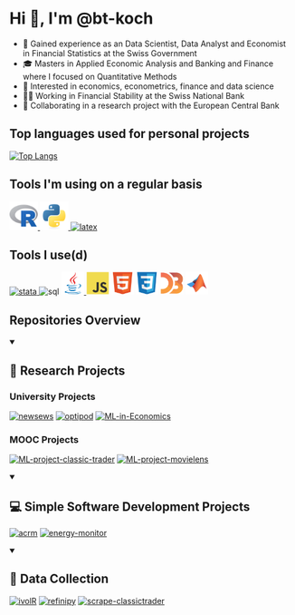 <h1 align="left">Hi 👋, I'm @bt-koch</h1>

<!-- <img align="right" src="https://media.giphy.com/media/l378c04F2fjeZ7vH2/giphy.gif" alt="gif" width = "400" /> -->

- 💼 Gained experience as an Data Scientist, Data Analyst and Economist in Financial Statistics at the Swiss Government
- 🎓 Masters in Applied Economic Analysis and Banking and Finance where I focused on Quantitative Methods
- 👀 Interested in economics, econometrics, finance and data science
- 👨‍💻 Working in Financial Stability at the Swiss National Bank
- 🔬 Collaborating in a research project with the European Central Bank

<h2 align="left">Top languages used for personal projects</h2>

[![Top Langs](https://github-readme-stats.vercel.app/api/top-langs/?username=bt-koch&theme=dracula)](https://github.com/anuraghazra/github-readme-stats)

<h2 align="left">Tools I'm using on a regular basis</h2>

<a href="https://www.r-project.org" target="_blank" rel="noreferrer"> <img
      src="https://raw.githubusercontent.com/devicons/devicon/master/icons/r/r-original.svg" alt="r"
      width="50" height="50" /> </a>
<a href="https://www.python.org" target="_blank" rel="noreferrer"> <img
      src="https://raw.githubusercontent.com/devicons/devicon/master/icons/python/python-original.svg" alt="python"
      width="50" height="50" /> </a>
<a href="https://www.latex-project.org" target="_blank" rel="noreferrer"> <img
      src="https://cdn.brandfetch.io/latex-project.org/fallback/lettermark/theme/dark/h/256/w/256/icon?c=1bfwsmEH20zzEfSNTed" alt="latex"
      width="50" height="50" /> </a>
      
<h2 align="left">Tools I use(d)</h2>
      

<a href="https://www.stata.com" target="_blank" rel="noreferrer"> <img
      src="https://upload.wikimedia.org/wikipedia/commons/5/5c/Stata_Logo.svg" alt="stata"
      width="50" height="50" /> </a>
 <a target="_blank" rel="noreferrer"> <img
      src="https://img.icons8.com/external-flaticons-lineal-color-flat-icons/344/external-sql-computer-programming-flaticons-lineal-color-flat-icons.png" alt="sql"
      width="50" height="50" /> </a>
<a href="https://www.java.com" target="_blank" rel="noreferrer"> <img
      src="https://raw.githubusercontent.com/devicons/devicon/master/icons/java/java-original.svg" alt="java"
      width="40" height="40" /> </a>
<a> <img
      src="https://raw.githubusercontent.com/devicons/devicon/master/icons/javascript/javascript-original.svg" alt="javascript"
      width="40" height="40" /> </a>
<a> <img
      src="https://raw.githubusercontent.com/devicons/devicon/master/icons/html5/html5-original.svg" alt="html5"
      width="40" height="40" /> </a>
<a> <img
      src="https://github.com/devicons/devicon/blob/master/icons/css3/css3-original.svg" alt="css3"
      width="40" height="40" /> </a>
<a> <img
      src="https://raw.githubusercontent.com/devicons/devicon/master/icons/d3js/d3js-original.svg" alt="d3js"
      width="40" height="40" /> </a>
<a> <img
      src="https://raw.githubusercontent.com/devicons/devicon/refs/heads/master/icons/matlab/matlab-original.svg" alt="matlab"
      width="40" height="40" /> </a>

<p align="center">

</p>

<h2 align="left">Repositories Overview</h2>

<details open> 
  <summary><h2>🔬 Research Projects</h2></summary>
      <h3>University Projects</h3>
      <p align="left">
            <a href="https://github.com/bt-koch/newsews"><img width="278" src="https://denvercoder1-github-readme-stats.vercel.app/api/pin/?username=bt-koch&repo=newsews&theme=react&bg_color=1F222E&title_color=F85D7F&hide_border=true&icon_color=F8D866&show_icons=false" alt="newsews"></a>
            <a href="https://github.com/bt-koch/optipod"><img width="278" src="https://denvercoder1-github-readme-stats.vercel.app/api/pin/?username=bt-koch&repo=optipod&theme=react&bg_color=1F222E&title_color=F85D7F&hide_border=true&icon_color=F8D866&show_icons=false" alt="optipod"></a>
            <a href="https://github.com/bt-koch/ML-in-Economics"><img width="278" src="https://denvercoder1-github-readme-stats.vercel.app/api/pin/?username=bt-koch&repo=ML-in-Economics&theme=react&bg_color=1F222E&title_color=F85D7F&hide_border=true&icon_color=F8D866&show_icons=false" alt="ML-in-Economics"></a>
      </p>
      <h3>MOOC Projects</h3>
      <p align="left">
            <a href="https://github.com/bt-koch/ML-project-classic-trader"><img width="278" src="https://denvercoder1-github-readme-stats.vercel.app/api/pin/?username=bt-koch&repo=ML-project-classic-trader&theme=react&bg_color=1F222E&title_color=F85D7F&hide_border=true&icon_color=F8D866&show_icons=false" alt="ML-project-classic-trader"></a>
            <a href="https://github.com/bt-koch/ML-project-movielens"><img width="278" src="https://denvercoder1-github-readme-stats.vercel.app/api/pin/?username=bt-koch&repo=ML-project-movielens&theme=react&bg_color=1F222E&title_color=F85D7F&hide_border=true&icon_color=F8D866&show_icons=false" alt="ML-project-movielens"></a>
      </p>
  
</details>

<details open> 
  <summary><h2>💻 Simple Software Development Projects</h2></summary>
      <p align="left">
            <a href="https://github.com/bt-koch/acrm"><img width="278" src="https://denvercoder1-github-readme-stats.vercel.app/api/pin/?username=bt-koch&repo=acrm&theme=react&bg_color=1F222E&title_color=F85D7F&hide_border=true&icon_color=F8D866&show_icons=false" alt="acrm"></a>
            <a href="https://github.com/bt-koch/energy-monitor"><img width="278" src="https://denvercoder1-github-readme-stats.vercel.app/api/pin/?username=bt-koch&repo=energy-monitor&theme=react&bg_color=1F222E&title_color=F85D7F&hide_border=true&icon_color=F8D866&show_icons=false" alt="energy-monitor"></a>
  </p>
</details>

<details open> 
  <summary><h2>💾 Data Collection</h2></summary>
      
  <p align="left">
        <a href="https://github.com/bt-koch/ivolR"><img width="278" src="https://denvercoder1-github-readme-stats.vercel.app/api/pin/?username=bt-koch&repo=ivolR&theme=react&bg_color=1F222E&title_color=F85D7F&hide_border=true&icon_color=F8D866&show_icons=false" alt="ivolR"></a>
        <a href="https://github.com/bt-koch/refinipy"><img width="278" src="https://denvercoder1-github-readme-stats.vercel.app/api/pin/?username=bt-koch&repo=refinipy&theme=react&bg_color=1F222E&title_color=F85D7F&hide_border=true&icon_color=F8D866&show_icons=false" alt="refinipy"></a>
        <a href="https://github.com/bt-koch/scrape-classictrader"><img width="278" src="https://denvercoder1-github-readme-stats.vercel.app/api/pin/?username=bt-koch&repo=scrape-classictrader&theme=react&bg_color=1F222E&title_color=F85D7F&hide_border=true&icon_color=F8D866&show_icons=false" alt="scrape-classictrader"></a>
  </p>
</details>
